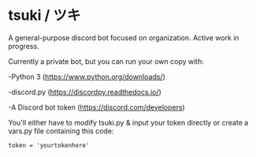 # tsuki / ツキ
A general-purpose discord bot focused on organization. Active work in progress.

Currently a private bot, but you can run your own copy with:

-Python 3 (https://www.python.org/downloads/)

-discord.py (https://discordpy.readthedocs.io/)

-A Discord bot token (https://discord.com/developers)

You'll either have to modify tsuki.py & input your token directly or create a vars.py file containing this code:

`token = 'yourtokenhere'`
